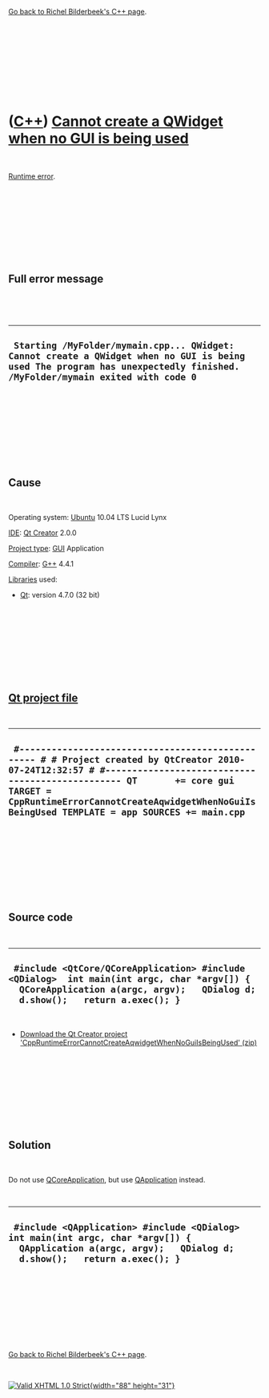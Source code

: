 

[Go back to Richel Bilderbeek's C++ page](Cpp.htm).

 

 

 

 

 

([C++](Cpp.htm)) [Cannot create a QWidget when no GUI is being used](CppRuntimeErrorCannotCreateAqwidgetWhenNoGuiIsBeingUsed.htm)
=================================================================================================================================

 

[Runtime error](CppRuntimeError.htm).

 

 

 

 

 

Full error message
------------------

 

 

  ---------------------------------------------------------------------------------------------------------------------------------------------------------------------------
  ` Starting /MyFolder/mymain.cpp... QWidget: Cannot create a QWidget when no GUI is being used The program has unexpectedly finished. /MyFolder/mymain exited with code 0`
  ---------------------------------------------------------------------------------------------------------------------------------------------------------------------------

 

 

 

 

 

Cause
-----

 

Operating system: [Ubuntu](http://www.ubuntu.com) 10.04 LTS Lucid Lynx

[IDE](CppIde.htm): [Qt Creator](CppQtCreator.htm) 2.0.0

[Project type](CppQtProjectType.htm): [GUI](CppGui.htm) Application

[Compiler](CppCompiler.htm): [G++](CppGpp.htm) 4.4.1

[Libraries](CppLibrary.htm) used:

-   [Qt](CppQt.htm): version 4.7.0 (32 bit)

 

 

 

 

 

[Qt project file](CppQtProjectFile.htm)
---------------------------------------

 

  ------------------------------------------------------------------------------------------------------------------------------------------------------------------------------------------------------------------------------------------------------------------------------------------
  ` #------------------------------------------------- # # Project created by QtCreator 2010-07-24T12:32:57 # #------------------------------------------------- QT       += core gui TARGET = CppRuntimeErrorCannotCreateAqwidgetWhenNoGuiIsBeingUsed TEMPLATE = app SOURCES += main.cpp`
  ------------------------------------------------------------------------------------------------------------------------------------------------------------------------------------------------------------------------------------------------------------------------------------------

 

 

 

 

 

Source code
-----------

 

  ------------------------------------------------------------------------------------------------------------------------------------------------------------------------------
  ` #include <QtCore/QCoreApplication> #include <QDialog>  int main(int argc, char *argv[]) {   QCoreApplication a(argc, argv);   QDialog d;   d.show();   return a.exec(); }`
  ------------------------------------------------------------------------------------------------------------------------------------------------------------------------------

 

-   [Download the Qt Creator project
    'CppRuntimeErrorCannotCreateAqwidgetWhenNoGuiIsBeingUsed' (zip)](CppRuntimeErrorCannotCreateAqwidgetWhenNoGuiIsBeingUsed.zip)

 

 

 

 

 

Solution
--------

 

Do not use [QCoreApplication](CppQCoreApplication.htm), but use
[QApplication](CppQApplication.htm) instead.

 

  ---------------------------------------------------------------------------------------------------------------------------------------------------------------
  ` #include <QApplication> #include <QDialog>  int main(int argc, char *argv[]) {   QApplication a(argc, argv);   QDialog d;   d.show();   return a.exec(); }`
  ---------------------------------------------------------------------------------------------------------------------------------------------------------------

 

 

 

 

 

[Go back to Richel Bilderbeek's C++ page](Cpp.htm).



 

[![Valid XHTML 1.0 Strict](valid-xhtml10.png){width="88"
height="31"}](http://validator.w3.org/check?uri=referer)
